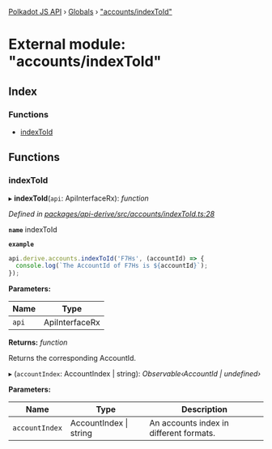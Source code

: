 [Polkadot JS API](../README.md) › [Globals](../globals.md) › ["accounts/indexToId"](_accounts_indextoid_.md)

# External module: "accounts/indexToId"

## Index

### Functions

* [indexToId](_accounts_indextoid_.md#indextoid)

## Functions

###  indexToId

▸ **indexToId**(`api`: ApiInterfaceRx): *function*

*Defined in [packages/api-derive/src/accounts/indexToId.ts:28](https://github.com/polkadot-js/api/blob/2a5c5ce3fe/packages/api-derive/src/accounts/indexToId.ts#L28)*

**`name`** indexToId

**`example`** 
<BR>

```javascript
api.derive.accounts.indexToId('F7Hs', (accountId) => {
  console.log(`The AccountId of F7Hs is ${accountId}`);
});
```

**Parameters:**

Name | Type |
------ | ------ |
`api` | ApiInterfaceRx |

**Returns:** *function*

Returns the corresponding AccountId.

▸ (`accountIndex`: AccountIndex | string): *Observable‹AccountId | undefined›*

**Parameters:**

Name | Type | Description |
------ | ------ | ------ |
`accountIndex` | AccountIndex &#124; string | An accounts index in different formats. |

